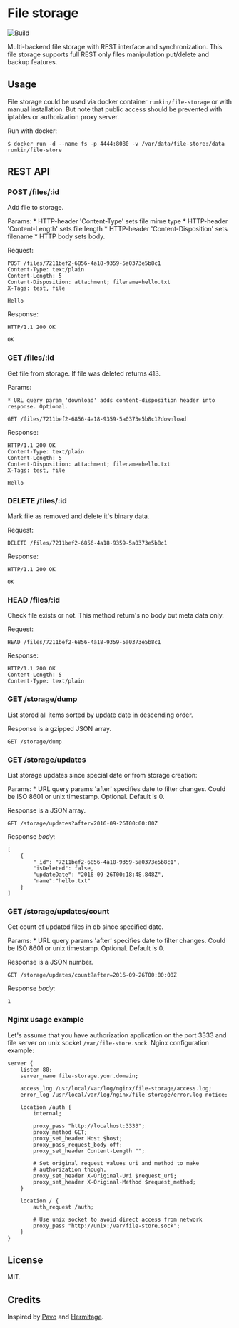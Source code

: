 # File storage

![Build](https://img.shields.io/travis/rumkin/file-storage.svg)

Multi-backend file storage with REST interface and synchronization. This file
storage supports full REST only files manipulation put/delete and backup
features.

## Usage

File storage could be used via docker container `rumkin/file-storage` or
with manual installation. But note that public access should be prevented
with iptables or authorization proxy server.

Run with docker:

```
$ docker run -d --name fs -p 4444:8080 -v /var/data/file-store:/data rumkin/file-store
```

## REST API

### POST /files/:id

Add file to storage.

Params:
    * HTTP-header 'Content-Type' sets file mime type
    * HTTP-header 'Content-Length' sets file length
    * HTTP-header 'Content-Disposition' sets filename
    * HTTP body sets body.

Request:

```
POST /files/7211bef2-6856-4a18-9359-5a0373e5b8c1
Content-Type: text/plain
Content-Length: 5
Content-Disposition: attachment; filename=hello.txt
X-Tags: test, file

Hello
```

Response:

```
HTTP/1.1 200 OK

OK
```

### GET /files/:id

Get file from storage. If file was deleted returns 413.

Params:

    * URL query param 'download' adds content-disposition header into response. Optional.

```
GET /files/7211bef2-6856-4a18-9359-5a0373e5b8c1?download
```

Response:
```
HTTP/1.1 200 OK
Content-Type: text/plain
Content-Length: 5
Content-Disposition: attachment; filename=hello.txt
X-Tags: test, file

Hello
```

### DELETE /files/:id

Mark file as removed and delete it's binary data.

Request:

```
DELETE /files/7211bef2-6856-4a18-9359-5a0373e5b8c1
```


Response:
```
HTTP/1.1 200 OK

OK
```

### HEAD /files/:id

Check file exists or not. This method return's no body but meta data only.

Request:

```
HEAD /files/7211bef2-6856-4a18-9359-5a0373e5b8c1
```


Response:
```
HTTP/1.1 200 OK
Content-Length: 5
Content-Type: text/plain
```

### GET /storage/dump

List stored all items sorted by update date in descending order.

Response is a gzipped JSON array.

```
GET /storage/dump
```

### GET /storage/updates

List storage updates since special date or from storage creation:

Params:
    * URL query params 'after' specifies date to filter changes. Could be
    ISO 8601 or unix timestamp. Optional. Default is 0.

Response is a JSON array.

```
GET /storage/updates?after=2016-09-26T00:00:00Z
```

Response _body_:
```
[
    {
        "_id": "7211bef2-6856-4a18-9359-5a0373e5b8c1",
        "isDeleted": false,
        "updateDate": "2016-09-26T00:18:48.848Z",
        "name":"hello.txt"
    }
]
```

### GET /storage/updates/count

Get count of updated files in db since specified date.

Params:
    * URL query params 'after' specifies date to filter changes. Could be
    ISO 8601 or unix timestamp. Optional. Default is 0.

Response is a JSON number.

```
GET /storage/updates/count?after=2016-09-26T00:00:00Z
```

Response _body_:
```
1
```

### Nginx usage example

Let's assume that you have authorization application on the port 3333 and file
server on unix socket `/var/file-store.sock`. Nginx configuration example:

```nginx
server {
    listen 80;
    server_name file-storage.your.domain;

    access_log /usr/local/var/log/nginx/file-storage/access.log;
    error_log /usr/local/var/log/nginx/file-storage/error.log notice;

    location /auth {
        internal;

        proxy_pass "http://localhost:3333";
        proxy_method GET;
        proxy_set_header Host $host;
        proxy_pass_request_body off;
        proxy_set_header Content-Length "";

        # Set original request values uri and method to make
        # authorization though.
        proxy_set_header X-Original-Uri $request_uri;
        proxy_set_header X-Original-Method $request_method;
    }

    location / {
        auth_request /auth;

        # Use unix socket to avoid direct access from network
        proxy_pass "http://unix:/var/file-store.sock";
    }
}
```

## License

MIT.


## Credits

Inspired by [Pavo](https://github.com/kavkaz/pavo) and [Hermitage](https://github.com/LiveTyping/hermitage-skeleton).
